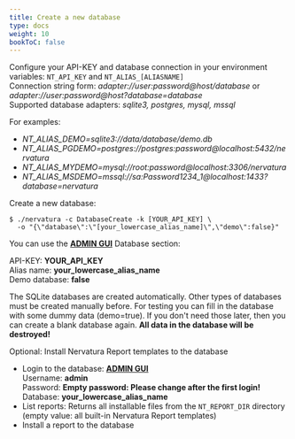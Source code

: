 ```yaml
---
title: Create a new database
type: docs
weight: 10
bookToC: false
---
```


Configure your API-KEY and database connection in your environment variables: 
```NT_API_KEY``` and ```NT_ALIAS_[ALIASNAME]``` <br />
Connection string form: *adapter://user:password@host/database* or *adapter://user:password@host?database=database*<br />
Supported database adapters: *sqlite3, postgres, mysql, mssql*

For examples:
- *NT_ALIAS_DEMO=sqlite3://data/database/demo.db*
- *NT_ALIAS_PGDEMO=postgres://postgres:password@localhost:5432/nervatura*
- *NT_ALIAS_MYDEMO=mysql://root:password@localhost:3306/nervatura*
- *NT_ALIAS_MSDEMO=mssql://sa:Password1234_1@localhost:1433?database=nervatura*

Create a new database:
```
$ ./nervatura -c DatabaseCreate -k [YOUR_API_KEY] \
  -o "{\"database\":\"[your_lowercase_alias_name]\",\"demo\":false}"
```
You can use the [**ADMIN GUI**](/docs/start/screenshot#service-admin-gui) Database section:

API-KEY: **YOUR_API_KEY**<br />
Alias name: **your_lowercase_alias_name**<br />
Demo database: **false**

The SQLite databases are created automatically. Other types of databases must be created manually before. For testing you can fill in the database with some dummy data (demo=true). If you don't need those later, then you can create a blank database again. **All data in the database will be destroyed!**

Optional: Install Nervatura Report templates to the database
- Login to the database: [**ADMIN GUI**](/docs/start/screenshot#service-admin-gui) <br />
Username: **admin**<br />
Password: **Empty password: Please change after the first login!**<br />
Database: **your_lowercase_alias_name**
- List reports: Returns all installable files from the ```NT_REPORT_DIR``` directory (empty value: all built-in Nervatura Report templates)
- Install a report to the database
